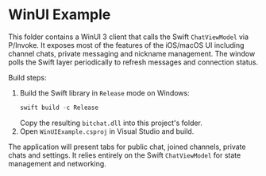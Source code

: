 # WinUI Example

This folder contains a WinUI 3 client that calls the Swift
`ChatViewModel` via P/Invoke.  It exposes most of the features of the
iOS/macOS UI including channel chats, private messaging and nickname
management.  The window polls the Swift layer periodically to refresh
messages and connection status.

Build steps:
1. Build the Swift library in `Release` mode on Windows:
   ```powershell
   swift build -c Release
   ```
   Copy the resulting `bitchat.dll` into this project's folder.
2. Open `WinUIExample.csproj` in Visual Studio and build.

The application will present tabs for public chat, joined channels,
private chats and settings.  It relies entirely on the Swift
`ChatViewModel` for state management and networking.
